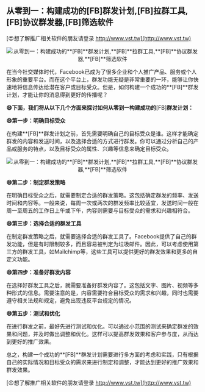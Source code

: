 ## **从零到一：构建成功的**[FB]**群发计划,**[FB]**拉群工具,**[FB]**协议群发器,**[FB]**筛选软件**

[😍想了解推广相关软件的朋友请登录 http://www.vst.tw](http://www.vst.tw)

 <center><img src="https://vst.tw/MP4/tuiguang/png/0.png" alt="从零到一：构建成功的**[FB]**群发计划,**[FB]**拉群工具,**[FB]**协议群发器,**[FB]**筛选软件"></center>

在当今社交媒体时代，Facebook已成为了很多企业和个人推广产品、服务或个人形象的重要平台。而在这个平台上，群发功能无疑是非常重要的一环，能够让你快速地将信息传达给潜在客户或目标受众。但是，如何构建一个成功的**[FB]**群发计划，才能让你的消息得到更好的传播呢？

**😄下面，我们将从以下几个方面来探讨如何从零到一构建成功的**[FB]**群发计划：**

**😄第一步：明确目标受众**

在构建**[FB]**群发计划之前，首先需要明确自己的目标受众是谁。这样才能确定群发的内容和发送时间，以及选择合适的方式进行群发。你可以通过分析自己的产品或服务的特点，以及目标受众的属性、兴趣等信息来确定目标受众。

 <center><img src="https://vst.tw/MP4/tuiguang/png/0.png" alt="从零到一：构建成功的**[FB]**群发计划,**[FB]**拉群工具,**[FB]**协议群发器,**[FB]**筛选软件"></center>

**😄第二步：制定群发策略**

在明确目标受众之后，就需要制定合适的群发策略。这包括确定群发的频率、发送时间和内容等。一般来说，每周一次或两次的群发频率比较适宜，发送时间一般在周一至周五的工作日上午或下午，内容则需要与目标受众的需求和兴趣相符合。

**😄第三步：选择合适的群发工具**

在制定群发策略之后，就需要选择合适的群发工具了。Facebook提供了自己的群发功能，但是有时限制较多，而且容易被判定为垃圾邮件。因此，可以考虑使用第三方的群发工具，如Mailchimp等，这些工具可以提供更好的群发效果和更多的自定义功能。

**😄第四步：准备好群发内容**

在选择好群发工具之后，就需要准备好群发内容了。这包括文字、图片、视频等多种形式的信息。需要注意的是，内容需要符合目标受众的需求和兴趣，同时也需要遵守相关法规和规定，避免出现违反平台规定的情况。

**😄第五步：测试和优化**

在进行群发之前，最好先进行测试和优化。可以通过小范围的测试来确定群发的效果和问题，并及时做出调整和优化。这样可以提高群发效果和客户参与度，从而达到更好的推广效果。

总之，构建一个成功的**[FB]**群发计划需要进行多方面的考虑和实践，只有根据自己的实际情况和目标受众的需求来进行制定和调整，才能达到更好的推广效果和群发效果。

[😍想了解推广相关软件的朋友请登录 http://www.vst.tw](http://www.vst.tw)




